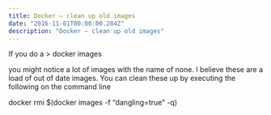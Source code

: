 ```yaml
---
title: Docker – clean up old images
date: "2016-11-01T00:00:00.284Z"
description: "Docker – clean up old images"
---
```


If you do a > docker images

you might notice a lot of images with the name of none.  I believe these are a load of out of date images. You can clean these up by executing the following on the command line

docker rmi $(docker images -f “dangling=true” -q)

